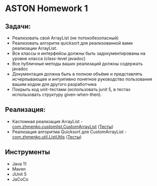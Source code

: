 # ASTON Homework 1

## Задачи:

- Реализовать свой ArrayList (не потокобезопасный)
- Реализовать алгоритм quicksort для реализованной вами реализации ArrayList.
- Все классы и интерфейсы должны быть задокументированы на уровне класса (class-level javadoc)
- Все публичные методы ваших реализаций должны содержать javadoc
- Документация должна быть в полном объёме и представлять исчерпывающее и интуитивно понятное руководство пользования
  вашим кодом для другого разработчика
- Покрыть код unit-тестами (использовать junit 5, в тестах использовать структуру given-when-then).

## Реализация:

- Кастомная реализация
  ArrayList - [com.zhmenko.customlist.CustomArrayList](./src/main/java/com/zhmenko/customlist/CustomArrayList.java) ([Тесты](./src/test/java/com/zhmenko/customlist/CustomArrayListTest.java))
- Реализация алгоритма Quicksort для
  CustomArrayList - [com.zhmenko.util.ListUtils](./src/main/java/com/zhmenko/util/ListUtils.java) ([Тесты](./src/test/java/com/zhmenko/util/ListUtilsTest.java))

## Инструменты

- Java 11
- Maven
- JUnit 5
- JaCoCo